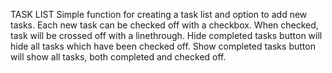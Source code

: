 TASK LIST
Simple function for creating a task list and option to add new tasks.
Each new task can be checked off with a checkbox. When checked, task will be crossed off with a linethrough.
Hide completed tasks button will hide all tasks which have been checked off. Show completed tasks button will show all tasks, both completed and checked off.

